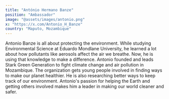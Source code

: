 ```yaml
---
title: "António Hermano Banze"
position: "Ambassador"
image: "@assets/images/antonio.png"
x: "https://x.com/Antonio_H_Banze"
country: "Maputo, Mozambique"
---
```


Antonio Banze is all about protecting the environment. While studying Environmental Science at Eduardo Mondlane University, he learned a lot about how pollutants like aerosols affect the air we breathe. Now, he is using that knowledge to make a difference. Antonio founded and leads Stark Green Generation to fight climate change and air pollution in Mozambique. The organization gets young people involved in finding ways to make our planet healthier. He is also researching better ways to keep track of our environment. Antonio's passion for helping the Earth and getting others involved makes him a leader in making our world cleaner and safer.
